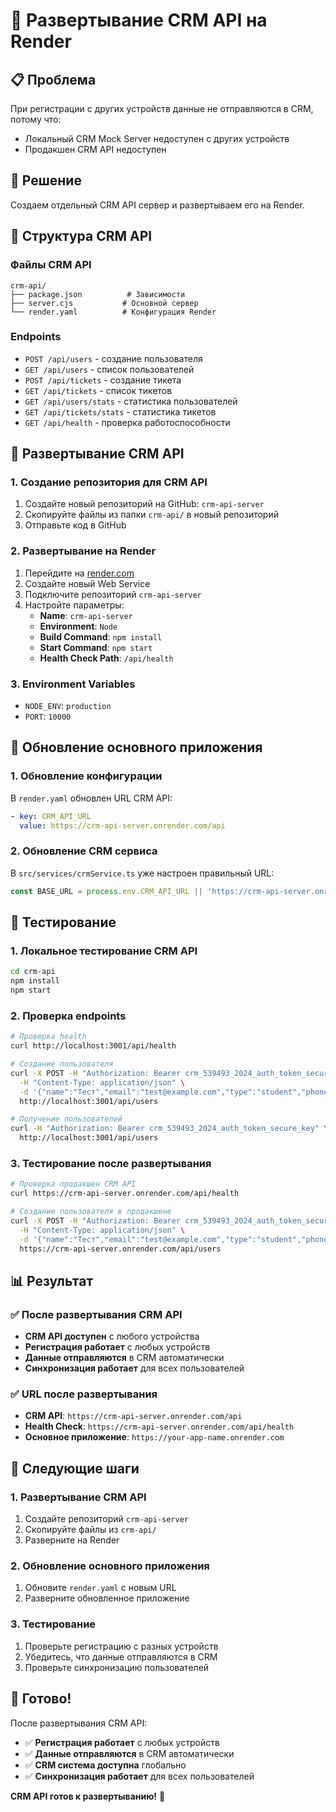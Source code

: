 # 🚀 Развертывание CRM API на Render

## 📋 Проблема
При регистрации с других устройств данные не отправляются в CRM, потому что:
- Локальный CRM Mock Server недоступен с других устройств
- Продакшен CRM API недоступен

## 🔧 Решение
Создаем отдельный CRM API сервер и развертываем его на Render.

## 📁 Структура CRM API

### Файлы CRM API
```
crm-api/
├── package.json          # Зависимости
├── server.cjs           # Основной сервер
└── render.yaml          # Конфигурация Render
```

### Endpoints
- `POST /api/users` - создание пользователя
- `GET /api/users` - список пользователей
- `POST /api/tickets` - создание тикета
- `GET /api/tickets` - список тикетов
- `GET /api/users/stats` - статистика пользователей
- `GET /api/tickets/stats` - статистика тикетов
- `GET /api/health` - проверка работоспособности

## 🚀 Развертывание CRM API

### 1. Создание репозитория для CRM API
1. Создайте новый репозиторий на GitHub: `crm-api-server`
2. Скопируйте файлы из папки `crm-api/` в новый репозиторий
3. Отправьте код в GitHub

### 2. Развертывание на Render
1. Перейдите на [render.com](https://render.com)
2. Создайте новый Web Service
3. Подключите репозиторий `crm-api-server`
4. Настройте параметры:
   - **Name**: `crm-api-server`
   - **Environment**: `Node`
   - **Build Command**: `npm install`
   - **Start Command**: `npm start`
   - **Health Check Path**: `/api/health`

### 3. Environment Variables
- `NODE_ENV`: `production`
- `PORT`: `10000`

## 🔧 Обновление основного приложения

### 1. Обновление конфигурации
В `render.yaml` обновлен URL CRM API:
```yaml
- key: CRM_API_URL
  value: https://crm-api-server.onrender.com/api
```

### 2. Обновление CRM сервиса
В `src/services/crmService.ts` уже настроен правильный URL:
```typescript
const BASE_URL = process.env.CRM_API_URL || 'https://crm-api-server.onrender.com/api';
```

## 🧪 Тестирование

### 1. Локальное тестирование CRM API
```bash
cd crm-api
npm install
npm start
```

### 2. Проверка endpoints
```bash
# Проверка health
curl http://localhost:3001/api/health

# Создание пользователя
curl -X POST -H "Authorization: Bearer crm_539493_2024_auth_token_secure_key" \
  -H "Content-Type: application/json" \
  -d '{"name":"Тест","email":"test@example.com","type":"student","phone":"+7(999)123-45-67","joinDate":"2025-08-01"}' \
  http://localhost:3001/api/users

# Получение пользователей
curl -H "Authorization: Bearer crm_539493_2024_auth_token_secure_key" \
  http://localhost:3001/api/users
```

### 3. Тестирование после развертывания
```bash
# Проверка продакшен CRM API
curl https://crm-api-server.onrender.com/api/health

# Создание пользователя в продакшене
curl -X POST -H "Authorization: Bearer crm_539493_2024_auth_token_secure_key" \
  -H "Content-Type: application/json" \
  -d '{"name":"Тест","email":"test@example.com","type":"student","phone":"+7(999)123-45-67","joinDate":"2025-08-01"}' \
  https://crm-api-server.onrender.com/api/users
```

## 📊 Результат

### ✅ После развертывания CRM API
- **CRM API доступен** с любого устройства
- **Регистрация работает** с любых устройств
- **Данные отправляются** в CRM автоматически
- **Синхронизация работает** для всех пользователей

### ✅ URL после развертывания
- **CRM API**: `https://crm-api-server.onrender.com/api`
- **Health Check**: `https://crm-api-server.onrender.com/api/health`
- **Основное приложение**: `https://your-app-name.onrender.com`

## 🎯 Следующие шаги

### 1. Развертывание CRM API
1. Создайте репозиторий `crm-api-server`
2. Скопируйте файлы из `crm-api/`
3. Разверните на Render

### 2. Обновление основного приложения
1. Обновите `render.yaml` с новым URL
2. Разверните обновленное приложение

### 3. Тестирование
1. Проверьте регистрацию с разных устройств
2. Убедитесь, что данные отправляются в CRM
3. Проверьте синхронизацию пользователей

## 🎉 Готово!

После развертывания CRM API:
- ✅ **Регистрация работает** с любых устройств
- ✅ **Данные отправляются** в CRM автоматически
- ✅ **CRM система доступна** глобально
- ✅ **Синхронизация работает** для всех пользователей

**CRM API готов к развертыванию!** 🚀 